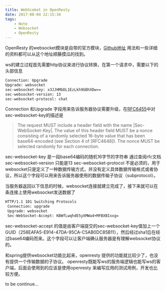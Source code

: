 ```yaml
---
title: WebScoket in OpenResty
date: 2017-08-04 22:15:34
tags:
	- Note
	- Websocket
	- OpenResty
---
```


OpenResty 的websocket模块是自带的官方模块，[Github地址](https://github.com/openresty/lua-resty-websocket)
用法和一些详细的资料都可以从这个地址顺藤摸瓜的找到。

ws的建立过程首先需要http协议来进行协议转换，在第一个请求中，需要以下的头部信息
```HTML
Connection: Upgrade
Upgrade: websocket
sec-websocket-key: x3JJHMbDL1EzLkh9GBhXDw==
sec-websocket-version: 13
sec-websocket-protocol: chat
```

Connection 和Upgrade 字段用来告诉服务器协议需要升级，在[RFC6455](https://tools.ietf.org/html/rfc6455)中对sec-websocket-key的描述是
> The request MUST include a header field with the name
>        |Sec-WebSocket-Key|.  The value of this header field MUST be a
>        nonce consisting of a randomly selected 16-byte value that has
>        been base64-encoded (see Section 4 of [RFC4648]).  The nonce
>        MUST be selected randomly for each connection.


sec-websocket-key 是一段base64编码的随机16字节的字符串
通过查阅rfc文档
sec-websocket-version 只能是13
sec-websocket-protocol 不是必须的，用于websocket只是定义了一种数据传输方式，并没有定义具体数据传输格式或者协议，所以这个字段可以用来告诉服务器使用的数据传输子协议（subprotocol）。

当服务器返回以下信息的时候，websocket连接就建立完成了，接下来就可以在条连接上使用websocket发送数据了
```html
HTTP/1.1 101 Switching Protocols
 Connection: upgrade
 Upgrade: websocket
 Sec-WebSocket-Accept: KBWfLwqhdE5yXMWa4+MFBXBIxxg=
```
sec-websocket-accept 的值是由客户端提交的sec-websocket-key值加上一个GUID（258EAFA5-E914-47DA-95CA-C5AB0DC85B11），然后经过sha1后在经过base64编码而来。这个字段可以让客户端确认服务器是有理解websocket协议的。

和spring提供websocket功能比起来，openresty 提供的功能就比较少了，也没有提供一个传输数据的子协议。
openresty既能写ws的服务端逻辑也能写ws的客户端，后面会使用到的应该是使用openresty 来编写应用的测试用例，开发也比较方便。

to be continue...
